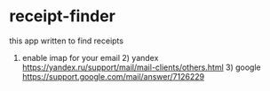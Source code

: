 # receipt-finder
this app written to find receipts

1) enable imap for your email
   2) yandex https://yandex.ru/support/mail/mail-clients/others.html
   3) google https://support.google.com/mail/answer/7126229
